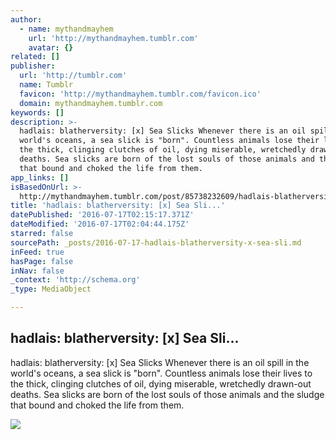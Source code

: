 ```yaml
---
author:
  - name: mythandmayhem
    url: 'http://mythandmayhem.tumblr.com'
    avatar: {}
related: []
publisher:
  url: 'http://tumblr.com'
  name: Tumblr
  favicon: 'http://mythandmayhem.tumblr.com/favicon.ico'
  domain: mythandmayhem.tumblr.com
keywords: []
description: >-
  hadlais: blatherversity: [x] Sea Slicks Whenever there is an oil spill in the
  world's oceans, a sea slick is "born". Countless animals lose their lives to
  the thick, clinging clutches of oil, dying miserable, wretchedly drawn-out
  deaths. Sea slicks are born of the lost souls of those animals and the sludge
  that bound and choked the life from them.
app_links: []
isBasedOnUrl: >-
  http://mythandmayhem.tumblr.com/post/85738232609/hadlais-blatherversity-x-sea-slicks
title: 'hadlais: blatherversity: [x] Sea Sli...'
datePublished: '2016-07-17T02:15:17.371Z'
dateModified: '2016-07-17T02:04:44.175Z'
starred: false
sourcePath: _posts/2016-07-17-hadlais-blatherversity-x-sea-sli.md
inFeed: true
hasPage: false
inNav: false
_context: 'http://schema.org'
_type: MediaObject

---
```

<article style=""><h1>hadlais: blatherversity: [x] Sea Sli...</h1><p>hadlais: blatherversity: [x] Sea Slicks Whenever there is an oil spill in the world's oceans, a sea slick is "born". Countless animals lose their lives to the thick, clinging clutches of oil, dying miserable, wretchedly drawn-out deaths. Sea slicks are born of the lost souls of those animals and the sludge that bound and choked the life from them.</p><img src="http://66.media.tumblr.com/53d736abdd5848dc23c52a0f1c357d01/tumblr_n3erz6lW671tq91afo1_1280.png" /></article>
